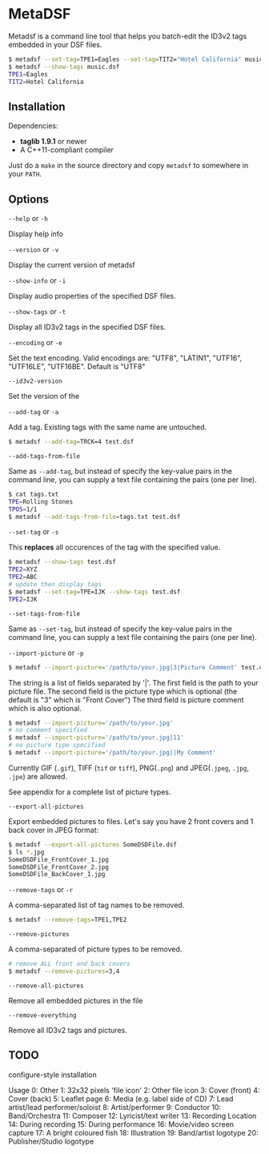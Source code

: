 MetaDSF
=======
Metadsf is a command line tool that helps you batch-edit the ID3v2 tags embedded in your DSF files.

``` sh
$ metadsf --set-tag=TPE1=Eagles --set-tag=TIT2="Hotel California" music.dsf
$ metadsf --show-tags music.dsf
TPE1=Eagles
TIT2=Hotel California
```

Installation
------------
Dependencies:
* **taglib 1.9.1** or newer
* A C++11-compliant compiler

Just do a `make` in the source directory and copy `metadsf` to somewhere in your `PATH`.

Options
-------
`--help` or `-h`

Display help info

`--version` or `-v`

Display the current version of metadsf

`--show-info` or `-i`

Display audio properties of the specified DSF files.

`--show-tags` or `-t`

Display all ID3v2 tags in the specified DSF files. 

`--encoding` or `-e`

Set the text encoding. Valid encodings are: "UTF8", "LATIN1", "UTF16", "UTF16LE", "UTF16BE". Default is "UTF8"

`--id3v2-version`

Set the version of the

`--add-tag` or `-a`

Add a tag. Existing tags with the same name are untouched.

```sh
$ metadsf --add-tag=TRCK=4 test.dsf
```

`--add-tags-from-file`

Same as `--add-tag`, but instead of specify the key-value pairs in the command line, you can supply a text file containing the pairs (one per line).

```sh
$ cat tags.txt
TPE=Rolling Stones
TPOS=1/1
$ metadsf --add-tags-from-file=tags.txt test.dsf
```

`--set-tag` or `-s`

This **replaces** all occurences of the tag with the specified value.

```sh
$ metadsf --show-tags test.dsf
TPE2=XYZ
TPE2=ABC
# update then display tags
$ metadsf --set-tag=TPE=IJK --show-tags test.dsf
TPE2=IJK
```

`--set-tags-from-file`

Same as `--set-tag`, but instead of specify the key-value pairs in the command line, you can supply a text file containing the pairs (one per line).

`--import-picture` or  `-p`

```sh
$ metadsf --import-picture='/path/to/your.jpg|3|Picture Comment' test.dsf
```

The string is a list of fields separated by '|'. The first field is the path to your picture file.
The second field is the picture type which is optional (the default is "3" which is "Front Cover")
The third field is picture comment which is also optional.

```sh
$ metadsf --import-picture='/path/to/your.jpg'
# no comment specified
$ metadsf --import-picture='/path/to/your.jpg|11'
# no picture type specified
$ metadsf --import-picture='/path/to/your.jpg||My Comment'
```

Currently GIF (`.gif`), TIFF (`tif` or `tiff`), PNG(`.png`) and JPEG(`.jpeg`, `.jpg`, `.jpe`) are allowed.
 
See appendix for a complete list of picture types.

`--export-all-pictures`

Export embedded pictures to files. Let's say you have 2 front covers and 1 back cover in JPEG format:
```sh
$ metadsf --export-all-pictures SomeDSDFile.dsf
$ ls *.jpg
SomeDSDFile_FrontCover_1.jpg
SomeDSDFile_FrontCover_2.jpg
SomeDSDFile_BackCover_1.jpg
```

`--remove-tags` or `-r`

A comma-separated list of tag names to be removed.
```sh
$ metadsf --remove-tags=TPE1,TPE2
```

`--remove-pictures`

A comma-separated of picture types to be removed.
```sh
# remove ALL front and back covers
$ metadsf --remove-pictures=3,4
```

`--remove-all-pictures`

Remove all embedded pictures in the file

`--remove-everything`

Remove all ID3v2 tags and pictures.

TODO
----
configure-style installation


Usage
              0: Other
              1: 32x32 pixels 'file icon'
              2: Other file icon
              3: Cover (front)
              4: Cover (back)
              5: Leaflet page
              6: Media (e.g. label side of CD)
              7: Lead artist/lead performer/soloist
              8: Artist/performer
              9: Conductor
              10: Band/Orchestra
              11: Composer
              12: Lyricist/text writer
              13: Recording Location
              14: During recording
              15: During performance
              16: Movie/video screen capture
              17: A bright coloured fish
              18: Illustration
              19: Band/artist logotype
              20: Publisher/Studio logotype
